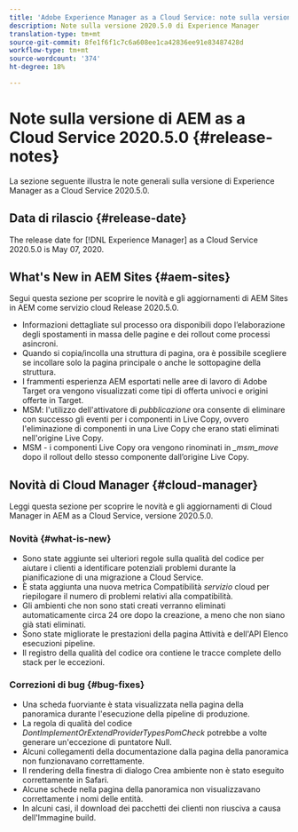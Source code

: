 ```yaml
---
title: 'Adobe Experience Manager as a Cloud Service: note sulla versione 2020.5.0'
description: Note sulla versione 2020.5.0 di Experience Manager
translation-type: tm+mt
source-git-commit: 8fe1f6f1c7c6a608ee1ca42836ee91e83487428d
workflow-type: tm+mt
source-wordcount: '374'
ht-degree: 18%

---
```



# Note sulla versione di AEM as a Cloud Service 2020.5.0 {#release-notes}

La sezione seguente illustra le note generali sulla versione di Experience Manager as a Cloud Service 2020.5.0.

## Data di rilascio {#release-date}

The release date for [!DNL Experience Manager] as a Cloud Service 2020.5.0 is May 07, 2020.

## What&#39;s New in AEM Sites {#aem-sites}

Segui questa sezione per scoprire le novità e gli aggiornamenti di AEM Sites in AEM come servizio cloud Release 2020.5.0.

* Informazioni dettagliate sul processo ora disponibili dopo l’elaborazione degli spostamenti in massa delle pagine e dei rollout come processi asincroni.
* Quando si copia/incolla una struttura di pagina, ora è possibile scegliere se incollare solo la pagina principale o anche le sottopagine della struttura.
* I frammenti esperienza AEM esportati nelle aree di lavoro di Adobe Target ora vengono visualizzati come tipi di offerta univoci e origini offerte in Target.
* MSM: l&#39;utilizzo dell&#39;attivatore di *pubblicazione* ora consente di eliminare con successo gli eventi per i componenti in Live Copy, ovvero l&#39;eliminazione di componenti in una Live Copy che erano stati eliminati nell&#39;origine Live Copy.
* MSM - i componenti Live Copy ora vengono rinominati in *_msm_move* dopo il rollout dello stesso componente dall’origine Live Copy.


## Novità di Cloud Manager {#cloud-manager}

Leggi questa sezione per scoprire le novità e gli aggiornamenti di Cloud Manager in AEM as a Cloud Service, versione 2020.5.0.

### Novità {#what-is-new}

* Sono state aggiunte sei ulteriori regole sulla qualità del codice per aiutare i clienti a identificare potenziali problemi durante la pianificazione di una migrazione a Cloud Service.
* È stata aggiunta una nuova metrica Compatibilità *servizio* cloud per riepilogare il numero di problemi relativi alla compatibilità.
* Gli ambienti che non sono stati creati verranno eliminati automaticamente circa 24 ore dopo la creazione, a meno che non siano già stati eliminati.
* Sono state migliorate le prestazioni della pagina Attività e dell&#39;API Elenco esecuzioni pipeline.
* Il registro della qualità del codice ora contiene le tracce complete dello stack per le eccezioni.

### Correzioni di bug {#bug-fixes}

* Una scheda fuorviante è stata visualizzata nella pagina della panoramica durante l&#39;esecuzione della pipeline di produzione.
* La regola di qualità del codice *DontImplementOrExtendProviderTypesPomCheck* potrebbe a volte generare un&#39;eccezione di puntatore Null.
* Alcuni collegamenti della documentazione dalla pagina della panoramica non funzionavano correttamente.
* Il rendering della finestra di dialogo Crea ambiente non è stato eseguito correttamente in Safari.
* Alcune schede nella pagina della panoramica non visualizzavano correttamente i nomi delle entità.
* In alcuni casi, il download dei pacchetti dei clienti non riusciva a causa dell&#39;Immagine build.

